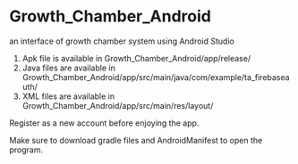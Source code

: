 # Growth_Chamber_Android
an interface of growth chamber system using Android Studio

1. Apk file is available in Growth_Chamber_Android/app/release/
2. Java files are available in Growth_Chamber_Android/app/src/main/java/com/example/ta_firebaseauth/
3. XML files are available in Growth_Chamber_Android/app/src/main/res/layout/

Register as a new account before enjoying the app.

Make sure to download gradle files and AndroidManifest to open the program.
